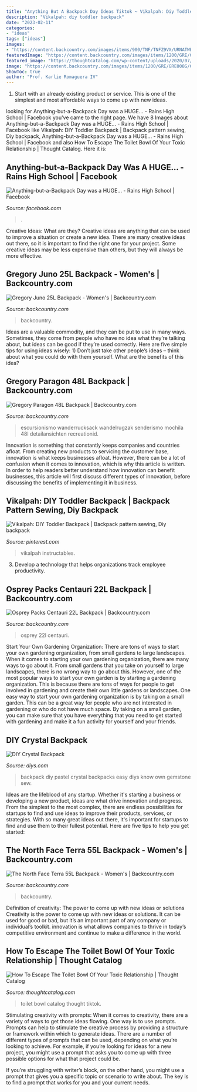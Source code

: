```yaml
---
title: "Anything But A Backpack Day Ideas Tiktok ~ Vikalpah: Diy Toddler Backpack"
description: "Vikalpah: diy toddler backpack"
date: "2023-02-11"
categories:
- "ideas"
tags: ["ideas"]
images:
- "https://content.backcountry.com/images/items/900/TNF/TNFZ9VX/URNATWBE_D3.jpg"
featuredImage: "https://content.backcountry.com/images/items/1200/GRE/GRE008R/PORBL_D1.jpg"
featured_image: "https://thoughtcatalog.com/wp-content/uploads/2020/07/31777655641_f3417602a4_o.jpg?w=1920&amp;h=1280&amp;crop=1&amp;resize=1920,1280&amp;quality=95&amp;strip=all"
image: "https://content.backcountry.com/images/items/1200/GRE/GRE008G/CRRD_D1.jpg"
ShowToc: true
author: "Prof. Karlie Romaguera IV"
---
```



1. Start with an already existing product or service. This is one of the simplest and most affordable ways to come up with new ideas.

	

		
looking for Anything-but-a-Backpack Day was a HUGE... - Rains High School | Facebook you've came to the right page. We have 8 Images about Anything-but-a-Backpack Day was a HUGE... - Rains High School | Facebook like Vikalpah: DIY Toddler Backpack | Backpack pattern sewing, Diy backpack, Anything-but-a-Backpack Day was a HUGE... - Rains High School | Facebook and also How To Escape The Toilet Bowl Of Your Toxic Relationship | Thought Catalog. Here it is:
		
    
## Anything-but-a-Backpack Day Was A HUGE... - Rains High School | Facebook

<img loading=lazy src="https://lookaside.fbsbx.com/lookaside/crawler/media/?media_id=389912026186123" onerror="this.onerror=null;this.src='https://tse1.mm.bing.net/th?id=OIP.oO4Vp6ggPJV9rJhqI96-SgHaJ4&amp;pid=15.1';" alt="Anything-but-a-Backpack Day was a HUGE... - Rains High School | Facebook">

_Source: facebook.com_

>. 

	

Creative Ideas: What are they?
Creative ideas are anything that can be used to improve a situation or create a new idea. There are many creative ideas out there, so it is important to find the right one for your project. Some creative ideas may be less expensive than others, but they will always be more effective.

    
## Gregory Juno 25L Backpack - Women&#039;s | Backcountry.com

<img loading=lazy src="https://content.backcountry.com/images/items/1200/GRE/GRE008R/PORBL_D1.jpg" onerror="this.onerror=null;this.src='https://tse3.mm.bing.net/th?id=OIP.7njgJCmbh1O03_kWHGbTSAHaHa&amp;pid=15.1';" alt="Gregory Juno 25L Backpack - Women&#039;s | Backcountry.com">

_Source: backcountry.com_

>backcountry. 

	

Ideas are a valuable commodity, and they can be put to use in many ways. Sometimes, they come from people who have no idea what they’re talking about, but ideas can be good if they’re used correctly. Here are five simple tips for using ideas wisely: 1) Don’t just take other people’s ideas – think about what you could do with them yourself. What are the benefits of this idea?

    
## Gregory Paragon 48L Backpack | Backcountry.com

<img loading=lazy src="https://content.backcountry.com/images/items/1200/GRE/GRE008G/CRRD_D1.jpg" onerror="this.onerror=null;this.src='https://tse3.mm.bing.net/th?id=OIP.03l-ZlxxB8tnNx_4sQwihwHaHa&amp;pid=15.1';" alt="Gregory Paragon 48L Backpack | Backcountry.com">

_Source: backcountry.com_

>escursionismo wanderrucksack wandelrugzak senderismo mochila 48l detailansichten recreationid. 

	

Innovation is something that constantly keeps companies and countries afloat. From creating new products to servicing the customer base, innovation is what keeps businesses afloat. However, there can be a lot of confusion when it comes to innovation, which is why this article is written. In order to help readers better understand how innovation can benefit businesses, this article will first discuss different types of innovation, before discussing the benefits of implementing it in business.

    
## Vikalpah: DIY Toddler Backpack | Backpack Pattern Sewing, Diy Backpack

<img loading=lazy src="https://i.pinimg.com/736x/9a/4f/32/9a4f32244837819fd1710516043b94ad.jpg" onerror="this.onerror=null;this.src='https://tse2.mm.bing.net/th?id=OIP.qQWYNoxJgaQ_3zqUnseg5gHaO_&amp;pid=15.1';" alt="Vikalpah: DIY Toddler Backpack | Backpack pattern sewing, Diy backpack">

_Source: pinterest.com_

>vikalpah instructables. 

	

3. Develop a technology that helps organizations track employee productivity. 

    
## Osprey Packs Centauri 22L Backpack | Backcountry.com

<img loading=lazy src="https://content.backcountry.com/images/items/900/OSP/OSP00DH/CYPGN_D2.jpg" onerror="this.onerror=null;this.src='https://tse3.mm.bing.net/th?id=OIP.swujvtCdcvJctK8-QgylQwHaHa&amp;pid=15.1';" alt="Osprey Packs Centauri 22L Backpack | Backcountry.com">

_Source: backcountry.com_

>osprey 22l centauri. 

	

Start Your Own Gardening Organization: There are tons of ways to start your own gardening organization, from small gardens to large landscapes.
When it comes to starting your own gardening organization, there are many ways to go about it. From small gardens that you take on yourself to large landscapes, there is no wrong way to go about this. However, one of the most popular ways to start your own garden is by starting a gardening organization. This is because there are tons of ways for people to get involved in gardening and create their own little gardens or landscapes.
One easy way to start your own gardening organization is by taking on a small garden. This can be a great way for people who are not interested in gardening or who do not have much space. By taking on a small garden, you can make sure that you have everything that you need to get started with gardening and make it a fun activity for yourself and your friends.

    
## DIY Crystal Backpack

<img loading=lazy src="https://cdn.diys.com/wp-content/uploads/2016/08/DIY-Pastel-Gemstone-Backpack-Project.jpg" onerror="this.onerror=null;this.src='https://tse2.mm.bing.net/th?id=OIP.A7ET0eikv264OYj70kLnZAHaJq&amp;pid=15.1';" alt="DIY Crystal Backpack">

_Source: diys.com_

>backpack diy pastel crystal backpacks easy diys know own gemstone sew. 

	

Ideas are the lifeblood of any startup. Whether it's starting a business or developing a new product, ideas are what drive innovation and progress. From the simplest to the most complex, there are endless possibilities for startups to find and use ideas to improve their products, services, or strategies. With so many great ideas out there, it's important for startups to find and use them to their fullest potential. Here are five tips to help you get started:

    
## The North Face Terra 55L Backpack - Women&#039;s | Backcountry.com

<img loading=lazy src="https://content.backcountry.com/images/items/900/TNF/TNFZ9VX/URNATWBE_D3.jpg" onerror="this.onerror=null;this.src='https://tse3.mm.bing.net/th?id=OIP.rHXM5yej1b6drbgTZ3ZE-AHaHa&amp;pid=15.1';" alt="The North Face Terra 55L Backpack - Women&#039;s | Backcountry.com">

_Source: backcountry.com_

>backcountry. 

	

Definition of creativity: The power to come up with new ideas or solutions
Creativity is the power to come up with new ideas or solutions. It can be used for good or bad, but it’s an important part of any company or individual’s toolkit. innovation is what allows companies to thrive in today’s competitive environment and continue to make a difference in the world.

    
## How To Escape The Toilet Bowl Of Your Toxic Relationship | Thought Catalog

<img loading=lazy src="https://thoughtcatalog.com/wp-content/uploads/2020/07/31777655641_f3417602a4_o.jpg?w=1920&amp;h=1280&amp;crop=1&amp;resize=1920,1280&amp;quality=95&amp;strip=all" onerror="this.onerror=null;this.src='https://tse1.mm.bing.net/th?id=OIP.KQfA_rYALU5jpacjP3cz4wHaE8&amp;pid=15.1';" alt="How To Escape The Toilet Bowl Of Your Toxic Relationship | Thought Catalog">

_Source: thoughtcatalog.com_

>toilet bowl catalog thought tiktok. 

	

Stimulating creativity with prompts:
When it comes to creativity, there are a variety of ways to get those ideas flowing. One way is to use prompts. Prompts can help to stimulate the creative process by providing a structure or framework within which to generate ideas.
There are a number of different types of prompts that can be used, depending on what you’re looking to achieve. For example, if you’re looking for ideas for a new project, you might use a prompt that asks you to come up with three possible options for what that project could be.

If you’re struggling with writer’s block, on the other hand, you might use a prompt that gives you a specific topic or scenario to write about. The key is to find a prompt that works for you and your current needs.

